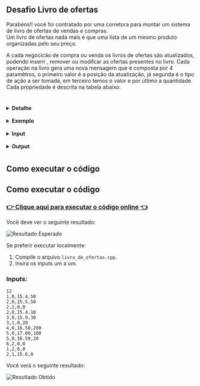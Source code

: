 ## Desafio Livro de ofertas

Parabéns!! você foi contratado por uma corretora para montar  um sistema de livro de ofertas de vendas e compras.  
Um livro de ofertas nada mais é que uma lista de um mesmo produto organizadas pelo seu preço.

A cada negocicão de compra ou venda  os livros de ofertas são atualizados, podendo inserir , remover ou modifcar as ofertas presentes no livro. 
Cada operação na livro gera uma nova mensagem que é composta por 4 paramêtros, o primeiro valor é a posição da atualização, já segunda é o tipo de ação a ser tomada, em  terceiro temos o valor e por último a quantidade. Cada propriedade é descrita na tabela abaixo:

#

<details>
  <summary> <strong> Detalhe </strong> </summary>

   ## Deetalhe:

   PROPRIEDADE  |  TIPO    |    VALORES
   -------------|----------|------------
   POSIÇÃO      |   INTEIRO   |  valores positivos diferente de 0
   ACÃO         |   INTEIRO   |  **0** = INSERIR, **1** = MODIFICAR, **2** = DELETAR**
   VALORES      |   DOUBLE    |  Qualquer valor positivo diferente de 0
   QUANTIDADE   |   INTEIRO   |  Qualquer valor positivo diferente de 0
    
</details>

<br>

<details>
  <summary> <strong> Exemplo </strong> </summary>

   ## Exemplo:

   **LIVRO DE OFERTA**

   POSICAO | VALOR | QUANTIDADE 
   --------|-------|------------
   1       | 15.4  | 50         
   2       | 15.4  | 10         
   3       | 15.9  | 20         
   4       | 16.1  | 100        
   5       | 16.20 | 20         
   6       | 16.43 | 30         
   7       | 17.20 | 70         
   8       | 17.35 | 80         
   9       | 17.50 | 200         

   Seu objetivo é fazer um programa que receba e processe todas as notificações de atualizações de um livro de ofertas e imprima seu resultado.

</details>

<br>

<details>
  <summary> <strong> Input </strong> </summary>

   ## Input:
    
  A primeira linha é composta por um inteiro informando o número de notificações e as linhas subsequences contem as notificações no seguinte formato: **posição,ação,valor,quantidade**.

   ### exemplo:
   12\
   1,0,15.4,50\
   2,0,15.5,50\
   2,2,0,0\
   2,0,15.4,10\
   3,0,15.9,30\
   3,1,0,20\
   4,0,16.50,200\
   5,0,17.00,100\
   5,0,16.59,20\
   6,2,0,0\
   1,2,0,0\
   2,1,15.6,0
</details>

<br>

<details>
  <summary> <strong> Output </strong> </summary>
    
   ## Output:

  O output deve seguir o seguinte formato onde cada linha representa uma posição.

   1,15.4,10\
   2,15.6,20\
   3,16.50,200\
   4,16.59,20


   *representação do resultado*

   POSICAO | VALOR | QUANTIDADE 
   --------|-------|------------
   1       | 15.4  | 10         
   2       | 15.6  | 20         
   3       | 16.50 | 200
   4       | 16.59 | 20
</details>

#

## Como executar o código

## Como executar o código

### [👉 Clique aqui para executar o código online 👈](https://www.mycompiler.io/view/7f2485rT7qS)

Você deve ver o seguinte resultado:

![Resultado Esperado](https://imgur.com/WQ1Rmrd.png)

Se preferir executar localmente:

1. Compile o arquivo `livro_de_ofertas.cpp`.
2. Insira os inputs um a um.

### Inputs:

```
12
1,0,15.4,50
2,0,15.5,50
2,2,0,0
2,0,15.4,10
3,0,15.9,30
3,1,0,20
4,0,16.50,200
5,0,17.00,100
5,0,16.59,20
6,2,0,0
1,2,0,0
2,1,15.6,0
```

Você verá o seguinte resultado:

![Resultado Obtido](https://imgur.com/JZjPqxa.png)



